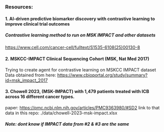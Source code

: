 


### Resources:

#### 1. AI-driven predictive biomarker discovery with contrastive learning to improve clinical trial outcomes
##### Contrastive learning method to run on MSK IMPACT and other datasets

https://www.cell.com/cancer-cell/fulltext/S1535-6108(25)00130-8

#### 2. MSKCC-IMPACT Clinical Sequencing Cohort (MSK, Nat Med 2017)

Trying to create agent for contrastive learning on MSKCC IMPACT dataset
Data obtained from here: https://www.cbioportal.org/study/summary?id=msk_impact_2017

#### 3. Chowell 2023, (MSK-IMPACT) with 1,479 patients treated with ICB across 16 different cancer types.

paper: https://pmc.ncbi.nlm.nih.gov/articles/PMC9363980/#SD2
link to that data in this repo: ./data/chowell-2023-msk-impact.xlsx

##### Note: dont know if IMPACT data from #2 & #3 are the same


